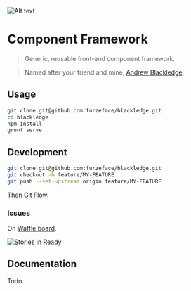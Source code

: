 ![Alt text](https://raw.githubusercontent.com/furzeface/blackledge/master/src/assets/_bb/logo.png "Blackledge component framework")
# Component Framework 

> Generic, reusable front-end component framework. 

> Named after your friend and mine, [Andrew Blackledge](https://twitter.com/andy_blackledge).

## Usage
```sh
git clone git@github.com:furzeface/blackledge.git
cd blackledge
npm install
grunt serve
```

## Development
```sh
git clone git@github.com:furzeface/blackledge.git
git checkout -b feature/MY-FEATURE
git push --set-upstream origin feature/MY-FEATURE
```
Then [Git Flow](http://nvie.com/posts/a-successful-git-branching-model).

### Issues
On [Waffle board](https://waffle.io/furzeface/blackledge).

[![Stories in Ready](https://badge.waffle.io/furzeface/blackledge.png?label=ready&title=Ready)](https://waffle.io/furzeface/blackledge)

## Documentation
Todo.
